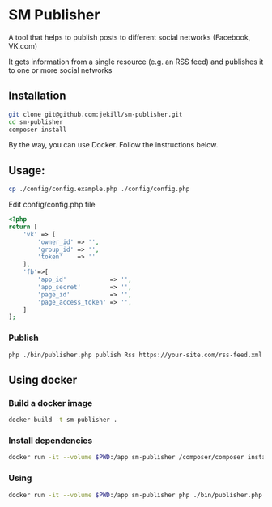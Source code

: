 # SM Publisher

A tool that helps to publish posts to different social networks (Facebook, VK.com)

It gets information from a single resource (e.g. an RSS feed) and publishes it to one or more social networks

## Installation

```bash
git clone git@github.com:jekill/sm-publisher.git
cd sm-publisher
composer install
```

By the way, you can use Docker. Follow the instructions below. 

## Usage:

```bash
cp ./config/config.example.php ./config/config.php
```

Edit config/config.php file
```php
<?php
return [
    'vk' => [
        'owner_id' => '',
        'group_id' => '',
        'token'    => ''
    ],
    'fb'=>[
        'app_id'            => '',
        'app_secret'        => '',
        'page_id'           => '',
        'page_access_token' => '',
    ]
];
```

### Publish
```bash
php ./bin/publisher.php publish Rss https://your-site.com/rss-feed.xml
```

## Using docker 

### Build a docker image
```bash
docker build -t sm-publisher .
```
### Install dependencies
```bash
docker run -it --volume $PWD:/app sm-publisher /composer/composer install
```
### Using
```bash
docker run -it --volume $PWD:/app sm-publisher php ./bin/publisher.php publish Rss https://your-site.com/rss-feed.xml
```
